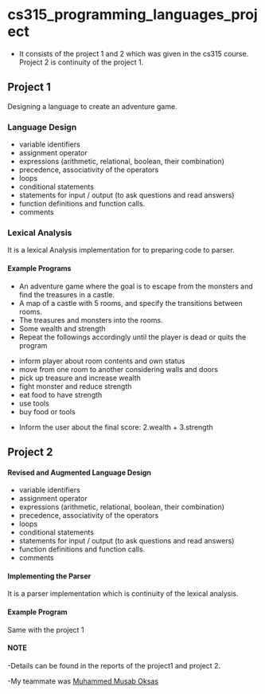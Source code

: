 # cs315_programming_languages_project
* It consists of the project 1 and 2 which was given in the cs315 course. Project 2 is continuity of the project 1.

## Project 1
Designing a language to create an adventure game.
### Language Design
- variable identifiers
- assignment operator
- expressions (arithmetic, relational, boolean, their combination)
- precedence, associativity of the operators
- loops
- conditional statements
- statements for input / output (to ask questions and read answers)
- function definitions and function calls.
- comments
### Lexical Analysis
It is a lexical Analysis implementation for to preparing code to parser.

#### Example Programs
- An adventure game where the goal is to escape from the monsters and find the treasures in a castle.
- A map of a castle with 5 rooms, and specify the transitions between rooms.
- The treasures and monsters into the rooms.
- Some wealth and strength
- Repeat the followings accordingly until the player is dead or quits the program
+ inform player about room contents and own status
+ move from one room to another considering walls and doors
+ pick up treasure and increase wealth
+ fight monster and reduce strength
+ eat food to have strength
+ use tools
+ buy food or tools
- Inform the user about the final score: 2.wealth + 3.strength

## Project 2

#### Revised and Augmented Language Design
- variable identifiers
- assignment operator
- expressions (arithmetic, relational, boolean, their combination)
- precedence, associativity of the operators
- loops
- conditional statements
- statements for input / output (to ask questions and read answers)
- function definitions and function calls.
- comments
#### Implementing the Parser
It is a parser implementation which is continuity of the lexical analysis.

#### Example Program
Same with the project 1



#### NOTE
-Details can be found in the reports of the project1 and project 2.

-My teammate was [Muhammed Musab Oksas](https://github.com/mmoksas68) 
